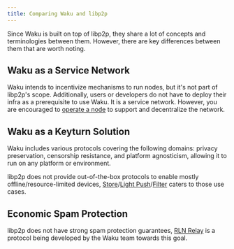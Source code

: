 ```yaml
---
title: Comparing Waku and libp2p
---
```


Since Waku is built on top of libp2p, they share a lot of concepts and terminologies between them. However, there are key differences between them that are worth noting.

## Waku as a Service Network

Waku intends to incentivize mechanisms to run nodes, but it's not part of libp2p's scope. Additionally, users or developers do not have to deploy their infra as a prerequisite to use Waku. It is a service network. However, you are encouraged to [operate a node](/guides/sdks-and-nodes#operate-a-waku-node) to support and decentralize the network.

## Waku as a Keyturn Solution

Waku includes various protocols covering the following domains: privacy preservation, censorship resistance, and platform agnosticism, allowing it to run on any platform or environment.

libp2p does not provide out-of-the-box protocols to enable mostly offline/resource-limited devices, [Store](/overview/concepts/protocols#store)/[Light Push](/overview/concepts/protocols#light-push)/[Filter](/overview/concepts/protocols#filter) caters to those use cases.

## Economic Spam Protection

libp2p does not have strong spam protection guarantees, [RLN Relay](/overview/concepts/protocols#rln-relay) is a protocol being developed by the Waku team towards this goal.
